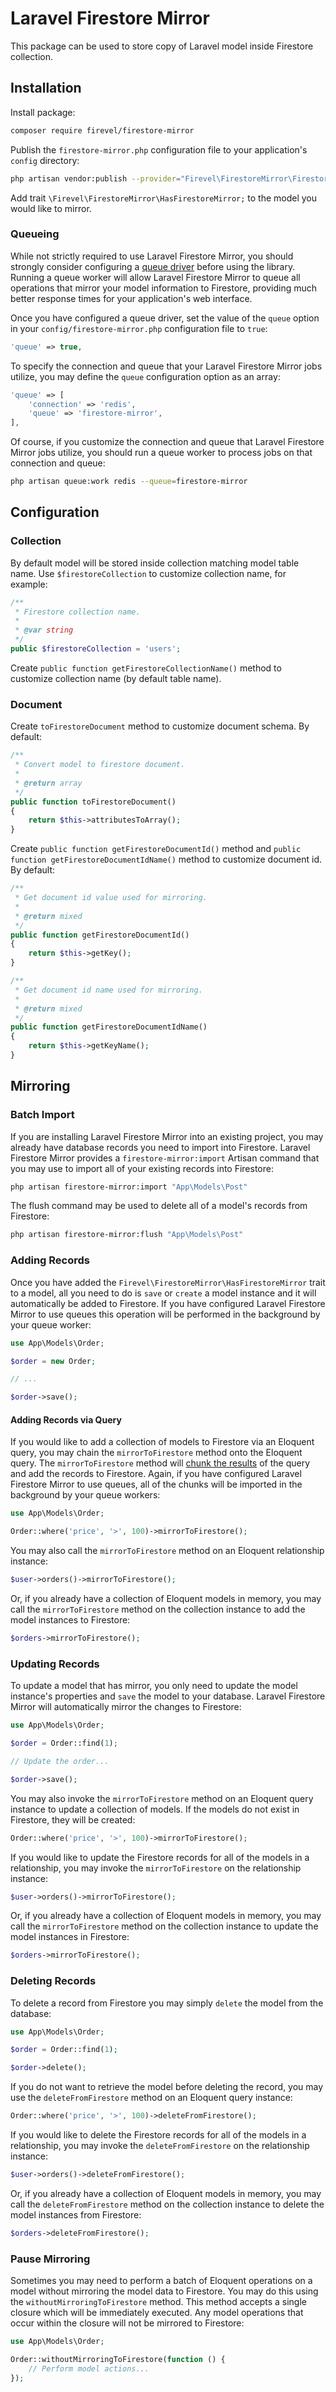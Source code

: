 # Laravel Firestore Mirror

This package can be used to store copy of Laravel model inside Firestore collection.

## Installation

Install package:
```sh
composer require firevel/firestore-mirror
```

Publish the `firestore-mirror.php` configuration file to your application's `config` directory:
```sh
php artisan vendor:publish --provider="Firevel\FirestoreMirror\FirestoreMirrorServiceProvider"
```

Add trait `\Firevel\FirestoreMirror\HasFirestoreMirror;` to the model you would like to mirror.

### Queueing

While not strictly required to use Laravel Firestore Mirror, you should strongly consider configuring a [queue driver](https://laravel.com/docs/master/queues) before using the library.
Running a queue worker will allow Laravel Firestore Mirror to queue all operations that mirror your model information to Firestore, providing much better response times for your application's web interface.

Once you have configured a queue driver, set the value of the `queue` option in your `config/firestore-mirror.php` configuration file to `true`:
```php
'queue' => true,
```

To specify the connection and queue that your Laravel Firestore Mirror jobs utilize, you may define the `queue` configuration option as an array:
```php
'queue' => [
    'connection' => 'redis',
    'queue' => 'firestore-mirror',
],
```

Of course, if you customize the connection and queue that Laravel Firestore Mirror jobs utilize, you should run a queue worker to process jobs on that connection and queue:
```sh
php artisan queue:work redis --queue=firestore-mirror
```

## Configuration

### Collection

By default model will be stored inside collection matching model table name. Use `$firestoreCollection` to customize collection name, for example:
```php
/**
 * Firestore collection name.
 *
 * @var string
 */
public $firestoreCollection = 'users';
```

Create `public function getFirestoreCollectionName()` method to customize collection name (by default table name).

### Document

Create `toFirestoreDocument` method to customize document schema. By default:
```php
/**
 * Convert model to firestore document.
 *
 * @return array
 */
public function toFirestoreDocument()
{
    return $this->attributesToArray();
}
```

Create `public function getFirestoreDocumentId()` method and `public function getFirestoreDocumentIdName()` method to customize document id. By default:
```php
/**
 * Get document id value used for mirroring.
 *
 * @return mixed
 */
public function getFirestoreDocumentId()
{
    return $this->getKey();
}

/**
 * Get document id name used for mirroring.
 *
 * @return mixed
 */
public function getFirestoreDocumentIdName()
{
    return $this->getKeyName();
}
```

## Mirroring

### Batch Import

If you are installing Laravel Firestore Mirror into an existing project, you may already have database records you need to import into Firestore.
Laravel Firestore Mirror provides a `firestore-mirror:import` Artisan command that you may use to import all of your existing records into Firestore:
```sh
php artisan firestore-mirror:import "App\Models\Post"
```

The flush command may be used to delete all of a model's records from Firestore:
```sh
php artisan firestore-mirror:flush "App\Models\Post"
```

### Adding Records

Once you have added the `Firevel\FirestoreMirror\HasFirestoreMirror` trait to a model, all you need to do is `save` or `create` a model instance and it will automatically be added to Firestore.
If you have configured Laravel Firestore Mirror to use queues this operation will be performed in the background by your queue worker:
```php
use App\Models\Order;

$order = new Order;

// ...

$order->save();
```

#### Adding Records via Query

If you would like to add a collection of models to Firestore via an Eloquent query, you may chain the `mirrorToFirestore` method onto the Eloquent query.
The `mirrorToFirestore` method will [chunk the results](https://laravel.com/docs/master/eloquent#chunking-results) of the query and add the records to Firestore.
Again, if you have configured Laravel Firestore Mirror to use queues, all of the chunks will be imported in the background by your queue workers:
```php
use App\Models\Order;

Order::where('price', '>', 100)->mirrorToFirestore();
```

You may also call the `mirrorToFirestore` method on an Eloquent relationship instance:
```php
$user->orders()->mirrorToFirestore();
```

Or, if you already have a collection of Eloquent models in memory, you may call the `mirrorToFirestore` method on the collection instance to add the model instances to Firestore:
```php
$orders->mirrorToFirestore();
```

### Updating Records

To update a model that has mirror, you only need to update the model instance's properties and `save` the model to your database.
Laravel Firestore Mirror will automatically mirror the changes to Firestore:
```php
use App\Models\Order;

$order = Order::find(1);

// Update the order...

$order->save();
```

You may also invoke the `mirrorToFirestore` method on an Eloquent query instance to update a collection of models.
If the models do not exist in Firestore, they will be created:
```php
Order::where('price', '>', 100)->mirrorToFirestore();
```

If you would like to update the Firestore records for all of the models in a relationship, you may invoke the `mirrorToFirestore` on the relationship instance:
```php
$user->orders()->mirrorToFirestore();
```

Or, if you already have a collection of Eloquent models in memory, you may call the `mirrorToFirestore` method on the collection instance to update the model instances in Firestore:
```php
$orders->mirrorToFirestore();
```

### Deleting Records

To delete a record from Firestore you may simply `delete` the model from the database:
```php
use App\Models\Order;

$order = Order::find(1);

$order->delete();
```

If you do not want to retrieve the model before deleting the record, you may use the `deleteFromFirestore` method on an Eloquent query instance:
```php
Order::where('price', '>', 100)->deleteFromFirestore();
```

If you would like to delete the Firestore records for all of the models in a relationship, you may invoke the `deleteFromFirestore` on the relationship instance:
```php
$user->orders()->deleteFromFirestore();
```

Or, if you already have a collection of Eloquent models in memory, you may call the `deleteFromFirestore` method on the collection instance to delete the model instances from Firestore:
```php
$orders->deleteFromFirestore();
```

### Pause Mirroring

Sometimes you may need to perform a batch of Eloquent operations on a model without mirroring the model data to Firestore.
You may do this using the `withoutMirroringToFirestore` method.
This method accepts a single closure which will be immediately executed.
Any model operations that occur within the closure will not be mirrored to Firestore:
```php
use App\Models\Order;

Order::withoutMirroringToFirestore(function () {
    // Perform model actions...
});
```

